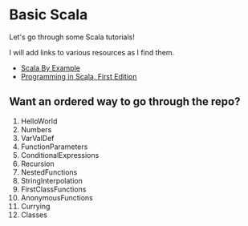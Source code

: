 Basic Scala
===========

Let's go through some Scala tutorials! 

I will add links to various resources as I find them.

- [Scala By Example](http://www.scala-lang.org/docu/files/ScalaByExample.pdf)
- [Programming in Scala, First Edition](http://www.artima.com/pins1ed/index.html)

Want an ordered way to go through the repo?
-------------------------------------------
1. HelloWorld
2. Numbers
3. VarValDef
4. FunctionParameters
5. ConditionalExpressions
6. Recursion
7. NestedFunctions
8. StringInterpolation
9. FirstClassFunctions
10. AnonymousFunctions
11. Currying
12. Classes
